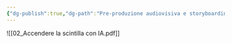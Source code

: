 ```yaml
---
{"dg-publish":true,"dg-path":"Pre-produzione audiovisiva e storyboarding con l’IA/02_Accendere la scintilla con l'IA.md","permalink":"/pre-produzione-audiovisiva-e-storyboarding-con-l-ia/02-accendere-la-scintilla-con-l-ia/"}
---
```


![[02_Accendere la scintilla con IA.pdf]]